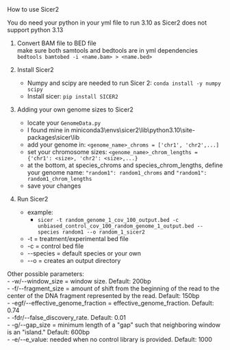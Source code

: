 </h2>How to use Sicer2</h2>

You do need your python in your yml file to run 3.10 as Sicer2 does not support python 3.13

1. Convert BAM file to BED file<br>
make sure both samtools and bedtools are in yml dependencies<br>
`bedtools bamtobed -i <name.bam> > <name.bed>`

2. Install Sicer2
    - Numpy and scipy are needed to run Sicer 2: `conda install -y numpy scipy`<br>
    - Install sicer: `pip install SICER2`<br>

3. Adding your own genome sizes to Sicer2
    - locate your `GenomeData.py`
    - I found mine in miniconda3\envs\sicer2\lib\python3.10\site-packages\sicer\lib
    - add your genome in: `<genome_name>_chroms = ['chr1', 'chr2',...]`
    - set your chromosome sizes: `<genome_name>_chrom_lengths = {'chr1': <size>, 'chr2': <size>,...}`
    - at the bottom, at species_chroms and species_chrom_lengths, define your genome name: `"random1": random1_chroms` and `"random1": random1_chrom_lengths`
    - save your changes

4. Run Sicer2
    - example:
        - `sicer -t random_genome_1_cov_100_output.bed -c unbiased_control_cov_100_random_genome_1_output.bed --species random1 --o random_1_sicer2`
    - -t = treatment/experimental bed file
    - -c = control bed file
    - --species = default species or your own
    - --o = creates an output directory

Other possible parameters:<br>
    - -w/--window_size = window size. Default: 200bp<br>
    - -f/--fragment_size = amount of shift from the beginning of the read to the center of the DNA fragment represented by the read. Default: 150bp<br>
    - -egf/--effective_genome_fraction = effective_genome_fraction. Default: 0.74<br>
    - -fdr/--false_discovery_rate. Default: 0.01<br>
    - -g/--gap_size = minimum length of a "gap" such that neighboring window is an "island." Default: 600bp<br>
    - -e/--e_value: needed when no control library is provided. Default: 1000<br>
